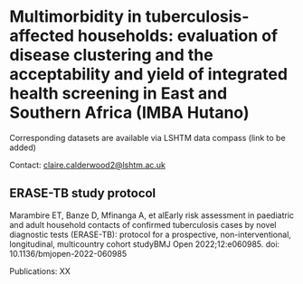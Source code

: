 # Multimorbidity in tuberculosis-affected households: evaluation of disease clustering and the acceptability and yield of integrated health screening in East and Southern Africa (IMBA Hutano)

Corresponding datasets are available via LSHTM data compass (link to be added)

Contact: claire.calderwood2@lshtm.ac.uk

## ERASE-TB study protocol
Marambire ET, Banze D, Mfinanga A, et alEarly risk assessment in paediatric and adult household contacts of confirmed tuberculosis cases by novel diagnostic tests (ERASE-TB): protocol for a prospective, non-interventional, longitudinal, multicountry cohort studyBMJ Open 2022;12:e060985. doi: 10.1136/bmjopen-2022-060985

Publications:
XX
